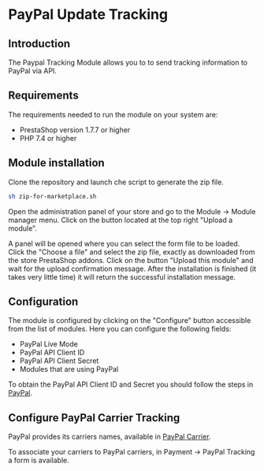# PayPal Update Tracking

## Introduction
The Paypal Tracking Module allows you to to send tracking information to PayPal via API.

## Requirements
The requirements needed to run the module on your system are:
- PrestaShop version 1.7.7 or higher
- PHP 7.4 or higher

## Module installation
Clone the repository and launch che script to generate the zip file.
```bash
sh zip-for-marketplace.sh
```
Open the administration panel of your store and go to the Module -> Module manager menu.
Click on the button located at the top right "Upload a module".

A panel will be opened where you can select the form file to be loaded.
Click the "Choose a file" and select the zip file, exactly as downloaded from the store PrestaShop addons.
Click on the button "Upload this module" and wait for the upload confirmation message.
After the installation is finished (it takes very little time) it will return the successful installation message.

## Configuration
The module is configured by clicking on the "Configure" button accessible from the list of modules.
Here you can configure the following fields:
- PayPal Live Mode
- PayPal API Client ID
- PayPal API Client Secret
- Modules that are using PayPal

To obtain the PayPal API Client ID and Secret you should follow the steps in [PayPal](https://www.paypal.com/merchantapps/appcenter/streamlineoperations/apicredentials).

## Configure PayPal Carrier Tracking
PayPal provides its carriers names, available in [PayPal Carrier](https://developer.paypal.com/docs/tracking/reference/carriers/).

To associate your carriers to PayPal carriers, in Payment -> PayPal Tracking a form is available.
